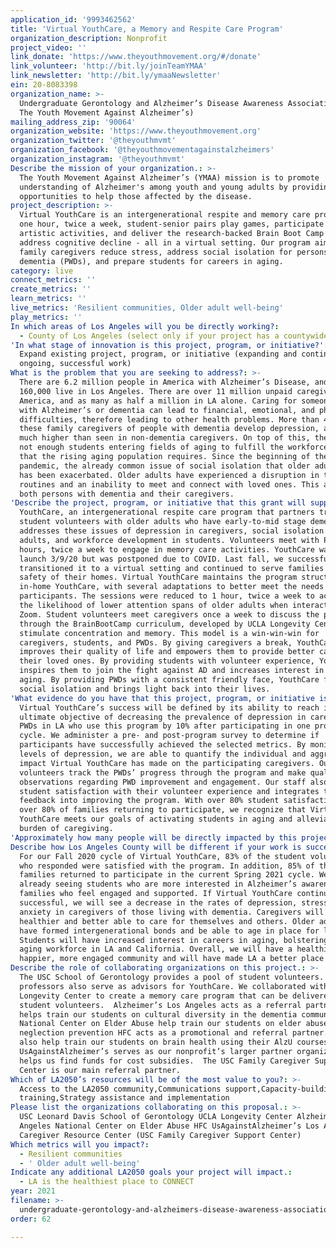 ```yaml
---
application_id: '9993462562'
title: 'Virtual YouthCare, a Memory and Respite Care Program'
organization_description: Nonprofit
project_video: ''
link_donate: 'https://www.theyouthmovement.org/#/donate'
link_volunteer: 'http://bit.ly/joinTeamYMAA'
link_newsletter: 'http://bit.ly/ymaaNewsletter'
ein: 20-8083398
organization_name: >-
  Undergraduate Gerontology and Alzheimer’s Disease Awareness Association (DBA
  The Youth Movement Against Alzheimer’s)
mailing_address_zip: '90064'
organization_website: 'https://www.theyouthmovement.org'
organization_twitter: '@theyouthmvmt'
organization_facebook: '@theyouthmovementagainstalzheimers'
organization_instagram: '@theyouthmvmt'
Describe the mission of your organization.: >-
  The Youth Movement Against Alzheimer’s (YMAA) mission is to promote
  understanding of Alzheimer's among youth and young adults by providing
  opportunities to help those affected by the disease.
project_description: >-
  Virtual YouthCare is an intergenerational respite and memory care program. For
  one hour, twice a week, student-senior pairs play games, participate in
  artistic activities, and deliver the research-backed Brain Boot Camp to help
  address cognitive decline - all in a virtual setting. Our program aims to help
  family caregivers reduce stress, address social isolation for persons with
  dementia (PWDs), and prepare students for careers in aging.
category: live
connect_metrics: ''
create_metrics: ''
learn_metrics: ''
live_metrics: 'Resilient communities, Older adult well-being'
play_metrics: ''
In which areas of Los Angeles will you be directly working?:
  - County of Los Angeles (select only if your project has a countywide benefit)
'In what stage of innovation is this project, program, or initiative?': >-
  Expand existing project, program, or initiative (expanding and continuing
  ongoing, successful work)
What is the problem that you are seeking to address?: >-
  There are 6.2 million people in America with Alzheimer’s Disease, and over
  160,000 live in Los Angeles. There are over 11 million unpaid caregivers in
  America, and as many as half a million in LA alone. Caring for someone living
  with Alzheimer’s or dementia can lead to financial, emotional, and physical
  difficulties, therefore leading to other health problems. More than 40% of
  these family caregivers of people with dementia develop depression, a rate
  much higher than seen in non-dementia caregivers. On top of this, there are
  not enough students entering fields of aging to fulfill the workforce needs
  that the rising aging population requires. Since the beginning of the COVID-19
  pandemic, the already common issue of social isolation that older adults face
  has been exacerbated. Older adults have experienced a disruption in their
  routines and an inability to meet and connect with loved ones. This affects
  both persons with dementia and their caregivers.
'Describe the project, program, or initiative that this grant will support to address the problem identified.': >-
  YouthCare, an intergenerational respite care program that partners trained
  student volunteers with older adults who have early-to-mid stage dementia,
  addresses these issues of depression in caregivers, social isolation in older
  adults, and workforce development in students. Volunteers meet with PWDs for 3
  hours, twice a week to engage in memory care activities. YouthCare was set to
  launch 3/9/20 but was postponed due to COVID. Last fall, we successfully
  transitioned it to a virtual setting and continued to serve families from the
  safety of their homes. Virtual YouthCare maintains the program structure of
  in-home YouthCare, with several adaptations to better meet the needs of our
  participants. The sessions were reduced to 1 hour, twice a week to account for
  the likelihood of lower attention spans of older adults when interacting via
  Zoom. Student volunteers meet caregivers once a week to discuss the progress
  through the BrainBootCamp curriculum, developed by UCLA Longevity Center to
  stimulate concentration and memory. This model is a win-win-win for
  caregivers, students, and PWDs. By giving caregivers a break, YouthCare
  improves their quality of life and empowers them to provide better care for
  their loved ones. By providing students with volunteer experience, YouthCare
  inspires them to join the fight against AD and increases interest in fields of
  aging. By providing PWDs with a consistent friendly face, YouthCare fights
  social isolation and brings light back into their lives.
'What evidence do you have that this project, program, or initiative is or will be successful, and how will you define and measure success?': >-
  Virtual YouthCare’s success will be defined by its ability to reach its
  ultimate objective of decreasing the prevalence of depression in caregivers of
  PWDs in LA who use this program by 10% after participating in one program
  cycle. We administer a pre- and post-program survey to determine if
  participants have successfully achieved the selected metrics. By monitoring
  levels of depression, we are able to quantify the individual and aggregate
  impact Virtual YouthCare has made on the participating caregivers. Our
  volunteers track the PWDs’ progress through the program and make qualitative
  observations regarding PWD improvement and engagement. Our staff also monitors
  student satisfaction with their volunteer experience and integrates their
  feedback into improving the program. With over 80% student satisfaction and
  over 80% of families returning to participate, we recognize that Virtual
  YouthCare meets our goals of activating students in aging and alleviating the
  burden of caregiving.
'Approximately how many people will be directly impacted by this project, program, or initiative?': '200'
Describe how Los Angeles County will be different if your work is successful.: >-
  For our Fall 2020 cycle of Virtual YouthCare, 83% of the student volunteers
  who responded were satisfied with the program. In addition, 85% of the
  families returned to participate in the current Spring 2021 cycle. We are
  already seeing students who are more interested in Alzheimer’s awareness and
  families who feel engaged and supported. If Virtual YouthCare continues to be
  successful, we will see a decrease in the rates of depression, stress, and/or
  anxiety in caregivers of those living with dementia. Caregivers will be
  healthier and better able to care for themselves and others. Older adults will
  have formed intergenerational bonds and be able to age in place for longer.
  Students will have increased interest in careers in aging, bolstering the
  aging workforce in LA and California. Overall, we will have a healthier,
  happier, more engaged community and will have made LA a better place to live.
Describe the role of collaborating organizations on this project.: >-
  The USC School of Gerontology provides a pool of student volunteers. Their
  professors also serve as advisors for YouthCare. We collaborated with the UCLA
  Longevity Center to create a memory care program that can be delivered by our
  student volunteers.  Alzheimer’s Los Angeles acts as a referral partner and
  helps train our students on cultural diversity in the dementia community. The
  National Center on Elder Abuse help train our students on elder abuse and
  neglection prevention HFC acts as a promotional and referral partner. They
  also help train our students on brain health using their AlzU courses.
  UsAgainstAlzheimer’s serves as our nonprofit’s larger partner organization and
  helps us find funds for cost subsidies.  The USC Family Caregiver Support
  Center is our main referral partner.
Which of LA2050’s resources will be of the most value to you?: >-
  Access to the LA2050 community,Communications support,Capacity-building and
  training,Strategy assistance and implementation
Please list the organizations collaborating on this proposal.: >-
  USC Leonard Davis School of Gerontology UCLA Longevity Center Alzheimer’s Los
  Angeles National Center on Elder Abuse HFC UsAgainstAlzheimer’s Los Angeles
  Caregiver Resource Center (USC Family Caregiver Support Center)
Which metrics will you impact?:
  - Resilient communities
  - ' Older adult well-being'
Indicate any additional LA2050 goals your project will impact.:
  - LA is the healthiest place to CONNECT
year: 2021
filename: >-
  undergraduate-gerontology-and-alzheimers-disease-awareness-association-dba-the-youth-movement-against-alzheimers
order: 62

---
```

